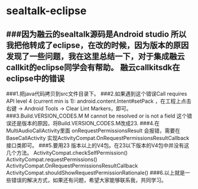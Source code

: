 # sealtalk-eclipse
###因为融云的sealtalk源码是Android studio 所以我把他转成了eclipse，在改的时候，因为版本的原因发现了一些问题，我在这里总结一下，对于集成融云callkit的eclipse同学会有帮助。
融云callkitsdk在eclipse中的错误
-----------------------------------  
###1.把java代码拷贝到src文件目录下。
###2.如果遇到这个错误Call requires API level 4 (current min is 1): android.content.Intent#setPack ，在工程上点击右键 -> Android Tools -> Clear Lint Markers，即可。
###3.Build.VERSION_CODES.M M cannot be resolved or is not a field 这个错误还是版本的原因，将Build.VERSION_CODES.M改成23.
###4.在MultiAudioCallActivity里面 onRequestPermissionsResult  会报错，需要在BaseCallActivity  实现ActivityCompat.OnRequestPermissionsResultCallback 接口类即可。
###5.要用23 版本以上的V4包。在23以下版本的V4包中并没有这几个方法。
    ActivityCompat.checkSelfPermission()
    ActivityCompat.requestPermissions()
    ActivityCompat.OnRequestPermissionsResultCallback
    ActivityCompat.shouldShowRequestPermissionRationale()
###6.以上就是一些错误的解决方式，如果还有问题，希望大家能够联系我，共同学习。
